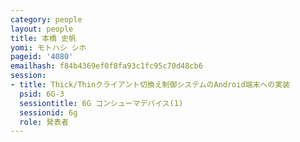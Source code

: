 ```yaml
---
category: people
layout: people
title: 本橋 史帆
yomi: モトハシ シホ
pageid: '4080'
emailhash: f84b4369ef0f8fa93c1fc95c70d48cb6
session:
- title: Thick/Thinクライアント切換え制御システムのAndroid端末への実装
  psid: 6G-3
  sessiontitle: 6G コンシューマデバイス(1)
  sessionid: 6g
  role: 発表者
---
```

